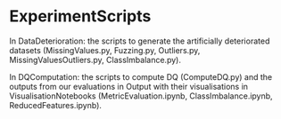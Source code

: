 # ExperimentScripts
In DataDeterioration: the scripts to generate the artificially deteriorated datasets (MissingValues.py, Fuzzing.py, 
Outliers.py, MissingValuesOutliers.py, ClassImbalance.py).

In DQComputation: the scripts to compute DQ (ComputeDQ.py) and the outputs from our evaluations in Output with their 
visualisations in VisualisationNotebooks (MetricEvaluation.ipynb, ClassImbalance.ipynb, ReducedFeatures.ipynb).